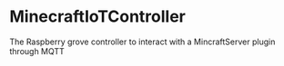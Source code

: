 # MinecraftIoTController
The Raspberry grove controller to interact with a MincraftServer plugin through MQTT
